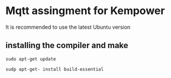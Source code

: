 # Mqtt assingment for Kempower
It is recommended to use the latest Ubuntu version

## installing the compiler and make
```
sudo apt-get update
```
```
sudp apt-get- install build-essential
```
